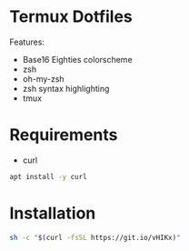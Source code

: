 # Termux Dotfiles

Features:

 - Base16 Eighties colorscheme
 - zsh
 - oh-my-zsh
 - zsh syntax highlighting
 - tmux

# Requirements
- curl
```bash
apt install -y curl
```

# Installation
```bash
sh -c "$(curl -fsSL https://git.io/vHIKx)"
```
